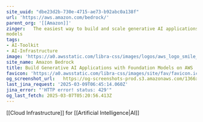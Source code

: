```yaml
---
site_uuid: "dbe23d2b-730e-4715-ae73-b92abc0a138f"
url: 'https://aws.amazon.com/bedrock/'
parent_org: '[[Amazon]]'
zinger:   The easiest way to build and scale generative AI applications with foundation
models
tags:
- AI-Toolkit
- AI-Infrastructure
image: 'https://a0.awsstatic.com/libra-css/images/logos/aws_logo_smile_1200x630.png'
site_name: Amazon Bedrock
title: Build Generative AI Applications with Foundation Models on AWS
favicon: 'https://a0.awsstatic.com/libra-css/images/site/fav/favicon.ico'
og_screenshot_url:   https://og-screenshots-prod.s3.amazonaws.com/1366x768/80/false/1be135e96b98cec1a8f05fc1a93211f36238018444b9fe99ceb19c24f4d10ae1.jpeg
last_jina_request: '2025-03-09T06:45:14.060Z'
jina_error: "'HTTP error! status: 429'"
og_last_fetch: 2025-03-07T05:20:56.413Z
---
```

[[Cloud Infrastructure]] for [[Artificial Intelligence|AI]]
